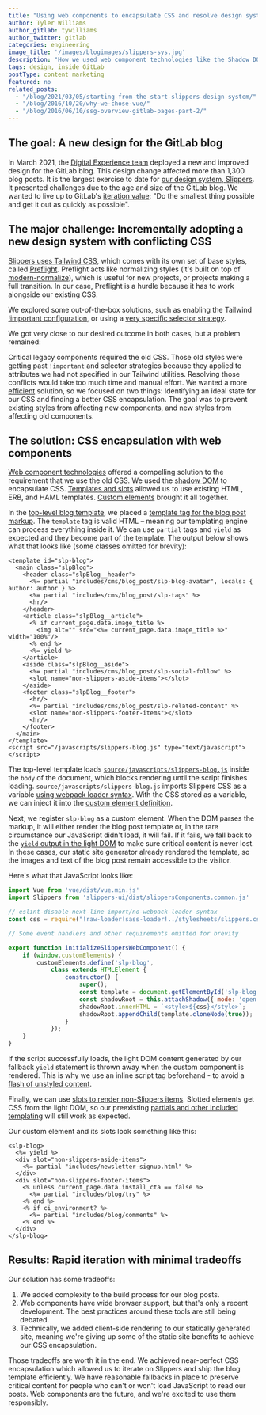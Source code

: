 ```yaml
---
title: "Using web components to encapsulate CSS and resolve design system conflicts"
author: Tyler Williams
author_gitlab: tywilliams
author_twitter: gitlab
categories: engineering
image_title: '/images/blogimages/slippers-sys.jpg'
description: "How we used web component technologies like the Shadow DOM to make it easy to incrementally adopt our new design system, Slippers."
tags: design, inside GitLab
postType: content marketing
featured: no
related_posts:
  - "/blog/2021/03/05/starting-from-the-start-slippers-design-system/"
  - "/blog/2016/10/20/why-we-chose-vue/"
  - "/blog/2016/06/10/ssg-overview-gitlab-pages-part-2/"
---
```


## The goal: A new design for the GitLab blog

In March 2021, the [Digital Experience team](/handbook/marketing/digital-experience/) deployed a new and improved design for the GitLab blog. This design change affected more than 1,300 blog posts. It is the largest exercise to date for [our design system, Slippers](https://gitlab.com/gitlab-com/marketing/digital-experience/slippers-ui). It presented challenges due to the age and size of the GitLab blog. We wanted to live up to GitLab's [iteration value](/handbook/values/#iteration): "Do the smallest thing possible and get it out as quickly as possible".

## The major challenge: Incrementally adopting a new design system with conflicting CSS

[Slippers uses Tailwind CSS](https://gitlab-com.gitlab.io/marketing/inbound-marketing/slippers-ui/?path=/story/tailwind-css--page), which comes with its own set of base styles, called [Preflight](https://tailwindcss.com/docs/preflight). Preflight acts like normalizing styles (it's built on top of [modern-normalize](https://github.com/sindresorhus/modern-normalize)), which is useful for new projects, or projects making a full transition. In our case, Preflight is a hurdle because it has to work alongside our existing CSS.

We explored some out-of-the-box solutions, such as enabling the Tailwind [!important configuration](https://tailwindcss.com/docs/configuration#important), or using a [very specific selector strategy](https://tailwindcss.com/docs/configuration#selector-strategy).

We got very close to our desired outcome in both cases, but a problem remained:

Critical legacy components required the old CSS. Those old styles were getting past `!important` and selector strategies because they applied to attributes we had not specified in our Tailwind utilities. Resolving those conflicts would take too much time and manual effort. We wanted a more [efficient](/handbook/values/#efficiency) solution, so we focused on two things: Identifying an ideal state for our CSS and finding a better CSS encapsulation. The goal was to prevent existing styles from affecting new components, and new styles from affecting old components.

## The solution: CSS encapsulation with web components

[Web component technologies](https://developer.mozilla.org/en-US/docs/Web/Web_Components) offered a compelling solution to the requirement that we use the old CSS. We used the [shadow DOM](https://developer.mozilla.org/en-US/docs/Web/Web_Components/Using_shadow_DOM) to encapsulate CSS. [Templates and slots](https://developer.mozilla.org/en-US/docs/Web/Web_Components/Using_templates_and_slots) allowed us to use existing HTML, ERB, and HAML templates. [Custom elements](https://developer.mozilla.org/en-US/docs/Web/Web_Components/Using_custom_elements) brought it all together.

In the [top-level blog template](https://gitlab.com/gitlab-com/www-gitlab-com/-/blob/master/sites/uncategorized/source/includes/cms/blog_post/slippers-blog-post.erb), we placed a [template tag for the blog post markup](https://gitlab.com/gitlab-com/www-gitlab-com/-/merge_requests/77190/diffs#5667df8046398e47cb04d02fcc386420afc7ab57_35_28). The `template` tag is valid HTML – meaning our templating engine can process everything inside it. We can use `partial` tags and `yield` as expected and they become part of the template. The output below shows what that looks like (some classes omitted for brevity):

```erb
<template id="slp-blog">
  <main class="slpBlog">
    <header class="slpBlog__header">
      <%= partial "includes/cms/blog_post/slp-blog-avatar", locals: { author: author } %>
      <%= partial "includes/cms/blog_post/slp-tags" %>
      <hr/>
    </header>
    <article class="slpBlog__article">
      <% if current_page.data.image_title %>
        <img alt="" src="<%= current_page.data.image_title %>" width="100%"/>
      <% end %>
      <%= yield %>
    </article>
    <aside class="slpBlog__aside">
      <%= partial "includes/cms/blog_post/slp-social-follow" %>
      <slot name="non-slippers-aside-items"></slot>
    </aside>
    <footer class="slpBlog__footer">
      <hr/>
      <%= partial "includes/cms/blog_post/slp-related-content" %>
      <slot name="non-slippers-footer-items"></slot>
      <hr/>
    </footer>
  </main>
</template>
<script src="/javascripts/slippers-blog.js" type="text/javascript"></script>
```

The top-level template loads [`source/javascripts/slippers-blog.js`](https://gitlab.com/gitlab-com/www-gitlab-com/-/blob/master/source/javascripts/slippers-blog.js) inside the `body` of the document, which blocks rendering until the script finishes loading. `source/javascripts/slippers-blog.js` imports Slippers CSS as a variable [using webpack loader syntax](https://gitlab.com/gitlab-com/www-gitlab-com/-/merge_requests/77190/diffs#5b5ceecb366e6e69e99e2bae290c68bae177fc17_0_2). With the CSS stored as a variable, we can inject it into the [custom element definition](https://gitlab.com/gitlab-com/www-gitlab-com/-/merge_requests/77190/diffs#5b5ceecb366e6e69e99e2bae290c68bae177fc17_0_6).

Next, we register `slp-blog` as a custom element. When the DOM parses the markup, it will either render the blog post template or, in the rare circumstance our JavaScript didn't load, it will fail. If it fails, we fall back to the [`yield` output in the light DOM](https://gitlab.com/gitlab-com/www-gitlab-com/-/merge_requests/77190/diffs#5667df8046398e47cb04d02fcc386420afc7ab57_35_55) to make sure critical content is never lost. In these cases, our static site generator already rendered the template, so the images and text of the blog post remain accessible to the visitor.

Here's what that JavaScript looks like:

```js
import Vue from 'vue/dist/vue.min.js'
import Slippers from 'slippers-ui/dist/slippersComponents.common.js'

// eslint-disable-next-line import/no-webpack-loader-syntax
const css = require("!raw-loader!sass-loader!../stylesheets/slippers.css.scss").default;

// Some event handlers and other requirements omitted for brevity

export function initializeSlippersWebComponent() {
    if (window.customElements) {
        customElements.define('slp-blog',
            class extends HTMLElement {
                constructor() {
                    super();
                    const template = document.getElementById('slp-blog').content;
                    const shadowRoot = this.attachShadow({ mode: 'open' });
                    shadowRoot.innerHTML = `<style>${css}</style>`;
                    shadowRoot.appendChild(template.cloneNode(true));
                }
            });
    }
}
```

If the script successfully loads, the light DOM content generated by our fallback `yield` statement is thrown away when the custom component is rendered. This is why we use an inline script tag beforehand - to avoid a [flash of unstyled content](https://en.wikipedia.org/wiki/Flash_of_unstyled_content#:~:text=A%20flash%20of%20unstyled%20content,before%20all%20information%20is%20retrieved.).

Finally, we can use [slots to render non-Slippers items](https://gitlab.com/gitlab-com/www-gitlab-com/-/merge_requests/77190/diffs#5667df8046398e47cb04d02fcc386420afc7ab57_40_59). Slotted elements get CSS from the light DOM, so our preexisting [partials and other included templating](https://gitlab.com/gitlab-com/www-gitlab-com/-/tree/master/sites/uncategorized/source/includes/blog) will still work as expected.

Our custom element and its slots look something like this:

```erb
<slp-blog>
  <%= yield %>
  <div slot="non-slippers-aside-items">
    <%= partial "includes/newsletter-signup.html" %>
  </div>
  <div slot="non-slippers-footer-items">
    <% unless current_page.data.install_cta == false %>
      <%= partial "includes/blog/try" %>
    <% end %>
    <% if ci_environment? %>
      <%= partial "includes/blog/comments" %>
    <% end %>
  </div>
</slp-blog>
```

## Results: Rapid iteration with minimal tradeoffs

Our solution has some tradeoffs:

1. We added complexity to the build process for our blog posts.
1. Web components have wide browser support, but that's only a recent development. The best practices around these tools are still being debated.
1. Technically, we added client-side rendering to our statically generated site, meaning we're giving up some of the static site benefits to achieve our CSS encapsulation.

Those tradeoffs are worth it in the end. We achieved near-perfect CSS encapsulation which allowed us to iterate on Slippers and ship the blog template efficiently. We have reasonable fallbacks in place to preserve critical content for people who can't or won't load JavaScript to read our posts. Web components are the future, and we're excited to use them responsibly.
